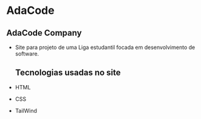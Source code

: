 # AdaCode
## AdaCode Company

- Site para projeto de uma Liga estudantil focada em desenvolvimento de software.

  ## Tecnologias usadas no site
- HTML
- CSS
- TailWind
